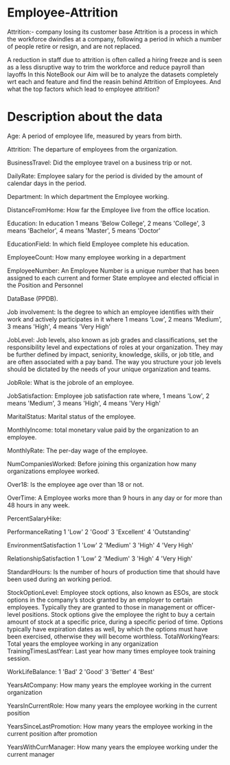 # Employee-Attrition
Attrition:- company losing its customer base
Attrition is a process in which the workforce dwindles at a company, following a period in which a number of people retire or resign, and are not replaced.

A reduction in staff due to attrition is often called a hiring freeze and is seen as a less disruptive way to trim the workforce and reduce payroll than layoffs
In this NoteBook our Aim will be to analyze the datasets completely wrt each and feature and find the reasin behind Attrition of Employees.
And what the top factors which lead to employee attrition?

# Description about the data
Age: A period of employee life, measured by years from birth.

Attrition: The departure of employees from the organization.

BusinessTravel: Did the employee travel on a business trip or not.

DailyRate: Employee salary for the period is divided by the amount of calendar days in the period.

Department: In which department the Employee working.

DistanceFromHome: How far the Employee live from the office location.

Education: In education 1 means 'Below College', 2 means 'College', 3 means 'Bachelor', 4 means 'Master', 5 means 'Doctor'

EducationField: In which field Employee complete his education.

EmployeeCount: How many employee working in a department

EmployeeNumber: An Employee Number is a unique number that has been assigned to each current and former State employee and elected official in the Position and Personnel 

DataBase (PPDB).

Job involvement: Is the degree to which an employee identifies with their work and actively participates in it where 1 means 'Low', 2 means 'Medium', 3 means 'High', 4 
means 'Very High'

JobLevel: Job levels, also known as job grades and classifications, set the responsibility level and expectations of roles at your organization. They may be further defined by impact, seniority, knowledge, skills, or job title, and are often associated with a pay band. The way you structure your job levels should be dictated by the needs of your unique organization and teams.

JobRole: What is the jobrole of an employee.

JobSatisfaction: Employee job satisfaction rate where, 1 means 'Low', 2 means 'Medium', 3 means 'High', 4 means 'Very High'

MaritalStatus: Marital status of the employee.

MonthlyIncome: total monetary value paid by the organization to an employee.

MonthlyRate: The per-day wage of the employee.

NumCompaniesWorked: Before joining this organization how many organizations employee worked.

Over18: Is the employee age over than 18 or not.

OverTime: A Employee works more than 9 hours in any day or for more than 48 hours in any week.

PercentSalaryHike:

PerformanceRating 1 'Low' 2 'Good' 3 'Excellent' 4 'Outstanding'

EnvironmentSatisfaction 1 'Low' 2 'Medium' 3 'High' 4 'Very High'

RelationshipSatisfaction 1 'Low' 2 'Medium' 3 'High' 4 'Very High'

StandardHours: Is the number of hours of production time that should have been used during an working period.

StockOptionLevel: Employee stock options, also known as ESOs, are stock options in the company’s stock granted by an employer to certain employees. Typically they are 
granted to those in management or officer-level positions. Stock options give the employee the right to buy a certain amount of stock at a specific price, during a specific 
period of time. Options typically have expiration dates as well, by which the options must have been exercised, otherwise they will become worthless.
TotalWorkingYears: Total years the employee working in any organization
TrainingTimesLastYear: Last year how many times employee took training session.

WorkLifeBalance: 1 'Bad' 2 'Good' 3 'Better' 4 'Best'

YearsAtCompany: How many years the employee working in the current organization

YearsInCurrentRole: How many years the employee working in the current position

YearsSinceLastPromotion: How many years the employee working in the current position after promotion

YearsWithCurrManager: How many years the employee working under the current manager
